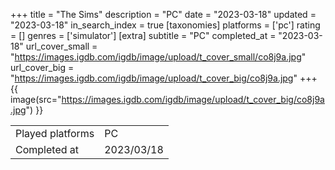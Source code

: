 +++
title = "The Sims"
description = "PC"
date = "2023-03-18"
updated = "2023-03-18"
in_search_index = true
[taxonomies]
platforms = ['pc']
rating = []
genres = ['simulator']
[extra]
subtitle = "PC"
completed_at = "2023-03-18"
url_cover_small = "https://images.igdb.com/igdb/image/upload/t_cover_small/co8j9a.jpg"
url_cover_big = "https://images.igdb.com/igdb/image/upload/t_cover_big/co8j9a.jpg"
+++
{{ image(src="https://images.igdb.com/igdb/image/upload/t_cover_big/co8j9a.jpg") }}

|              |            |
| ------------ | ---------- |
| Played platforms    | PC |
| Completed at | 2023/03/18 |


